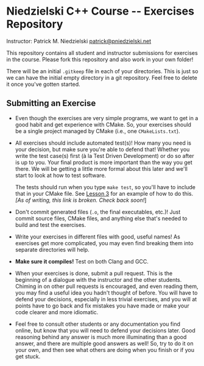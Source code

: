 Niedzielski C++ Course -- Exercises Repository
==============================================
Instructor:  Patrick M. Niedzielski <patrick@pniedzielski.net>

This repository contains all student and instructor submissions for
exercises in the course.  Please fork this repository and also work in
your own folder!

There will be an initial `.gitkeep` file in each of your directories.
This is just so we can have the initial empty directory in a git
repository.  Feel free to delete it once you've gotten started.

Submitting an Exercise
----------------------

  * Even though the exercises are very simple programs, we want to get
    in a good habit and get experience with CMake.  So, your exercises
    should be a single project managed by CMake (i.e., one
    `CMakeLists.txt`).

  * All exercises should include automated test(s)!  How many you need
    is your decision, but make sure you're able to defend that!
    Whether you write the test case(s) first (à la Test Driven
    Development) or do so after is up to you.  Your final product is
    more important than the way you get there.  We will be getting a
    little more formal about this later and we'll start to look at how
    to test software.

    The tests should run when you type `make test`, so you'll have to
    include that in your CMake file.  See [Lesson 3][lesson-3] for an
    example of how to do this. _[As of writing, this link is broken.
    Check back soon!_]

  * Don't commit generated files (`.o`, the final executables, etc.)!
    Just commit source files, CMake files, and anything else that's
    needed to build and test the exercises.

  * Write your exercises in different files with good, useful names!
    As exercises get more complicated, you may even find breaking them
    into separate directories will help.

  * __Make sure it compiles!__ Test on both Clang and GCC.

  * When your exercises is done, submit a pull request.  This is the
    beginning of a dialogue with the instructor and the other
    students.  Chiming in on other pull requests is encouraged, and
    even reading them, you may find a useful idea you hadn't thought
    of before.  You will have to defend your decisions, especially in
    less trivial exercises, and you will at points have to go back and
    fix mistakes you have made or make your code clearer and more
    idiomatic.

  * Feel free to consult other students or any documentation you find
    online, but know that you will need to defend your decisions
    later.  Good reasoning behind any answer is much more illuminating
    than a good answer, and there are multiple good answers as well!
    So, try to do it on your own, and then see what others are doing
    when you finish or if you get stuck.


[lesson-3]: https://github.com/nskicpp/writeups/blob/dev-environment/lessons/03-dev-environment.md
